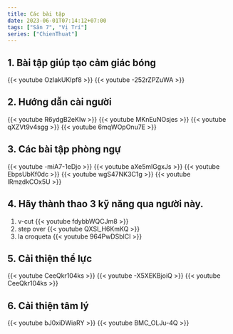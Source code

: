 ```yaml
---
title: Các bài tập
date: 2023-06-01T07:14:12+07:00
tags: ["Sân 7", "Vị Trí"]
series: ["ChienThuat"]
---
```


## 1. Bài tập giúp tạo cảm giác bóng 
{{< youtube OzIakUKIpf8 >}}
{{< youtube -252rZPZuWA >}}

## 2. Hướng dẫn cài người
{{< youtube R6ydgB2eKIw >}}
{{< youtube MKnEuNOsjes >}}
{{< youtube qXZVt9v4sgg >}}
{{< youtube 6mqWOpOnu7E >}}

## 3. Các bài tập phòng ngự
{{< youtube -miA7-1eDjo >}}
{{< youtube aXe5mlGgxJs >}}
{{< youtube EbpsUbKf0dc >}}
{{< youtube wgS47NK3C1g >}}
{{< youtube IRmzdkCOx5U >}}

## 4. Hãy thành thao 3 kỹ năng qua người này.
1. v-cut
{{< youtube fdybbWQCJm8 >}}
2. step over
{{< youtube QXSl_H6KmKQ >}}
3. la croqueta
{{< youtube 964PwDSblCI >}}

## 5. Cải thiện thể lực
{{< youtube CeeQkr104ks >}}
{{< youtube -X5XEKBjoiQ >}}
{{< youtube CeeQkr104ks >}}

## 6. Cải thiện tâm lý
{{< youtube bJ0xiDWiaRY >}}
{{< youtube BMC_OLJu-4Q >}}